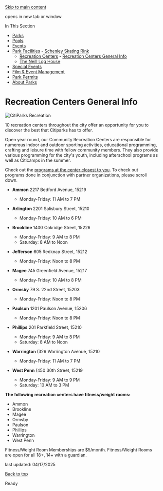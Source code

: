 [Skip to main content](https://www.pittsburghpa.gov/Recreation-Events/Park-Facilities/Recreation-Centers/Recreation-Centers-General-Info#main-content)

opens in new tab or window

In This Section

- [Parks](https://www.pittsburghpa.gov/Recreation-Events/Parks)
- [Pools](https://www.pittsburghpa.gov/Recreation-Events/Pools)
- [Events](https://www.pittsburghpa.gov/Recreation-Events/Events)
- [Park Facilities](https://www.pittsburghpa.gov/Recreation-Events/Park-Facilities)  - [Schenley Skating Rink](https://www.pittsburghpa.gov/Recreation-Events/Park-Facilities/Schenley-Skating-Rink)
  - [Recreation Centers](https://www.pittsburghpa.gov/Recreation-Events/Park-Facilities/Recreation-Centers)    - [Recreation Centers General Info](https://www.pittsburghpa.gov/Recreation-Events/Park-Facilities/Recreation-Centers/Recreation-Centers-General-Info)
  - [The Neill Log House](https://www.pittsburghpa.gov/Recreation-Events/Park-Facilities/The-Neill-Log-House)
- [Special Events](https://www.pittsburghpa.gov/Recreation-Events/Special-Events)
- [Film & Event Management](https://www.pittsburghpa.gov/Recreation-Events/Film-Event-Management)
- [Park Permits](https://www.pittsburghpa.gov/Recreation-Events/Park-Permits)
- [About Parks](https://www.pittsburghpa.gov/Recreation-Events/About-Parks)

# Recreation Centers General Info

![CitiParks Recreation](https://www.pittsburghpa.gov/files/assets/city/v/1/parks/images/facilities/15021_recreation-banner.png)

10 recreation centers throughout the city offer an opportunity for you to discover the best that Citiparks has to offer.

Open year round, our Community Recreation Centers are responsible for numerous indoor and outdoor sporting activities, educational programming, crafting and leisure time with fellow community members. They also provide various programming for the city's youth, including afterschool programs as well as Citicamps in the summer.

Check out the [programs at the center closest to you](https://www.pittsburghpa.gov/Recreation-Events/Park-Facilities/Recreation-Centers). To check out programs done in conjunction with partner organizations, please scroll down.

- **Ammon** 2217 Bedford Avenue, 15219

  - Monday-Friday: 11 AM to 7 PM
- **Arlington** 2201 Salisbury Street, 15210

  - Monday-Friday: 10 AM to 6 PM
- **Brookline** 1400 Oakridge Street, 15226

  - Monday-Friday: 9 AM to 8 PM
  - Saturday: 8 AM to Noon
- **Jefferson** 605 Redknap Street, 15212

  - Monday-Friday: Noon to 8 PM
- **Magee** 745 Greenfield Avenue, 15217

  - Monday-Friday: 10 AM to 8 PM
- **Ormsby** 79 S. 22nd Street, 15203

  - Monday-Friday: Noon to 8 PM
- **Paulson** 1201 Paulson Avenue, 15206

  - Monday-Friday: Noon to 8 PM
- **Phillips** 201 Parkfield Street, 15210

  - Monday-Friday: 9 AM to 8 PM
  - Saturday: 8 AM to Noon
- **Warrington** (329 Warrington Avenue, 15210

  - Monday-Friday: 11 AM to 7 PM
- **West Penn** (450 30th Street, 15219

  - Monday-Friday: 9 AM to 9 PM
  - Saturday: 10 AM to 3 PM

**The following recreation centers have fitness/weight rooms:**

- Ammon
- Brookline
- Magee
- Ormsby
- Paulson
- Phillips
- Warrington
- West Penn

Fitness/Weight Room Memberships are $5/month. Fitness/Weight Rooms are open for all 18+, 14+ with a guardian.

last updated: 04/17/2025

[Back to top](https://www.pittsburghpa.gov/Recreation-Events/Park-Facilities/Recreation-Centers/Recreation-Centers-General-Info#body-top)

Ready
